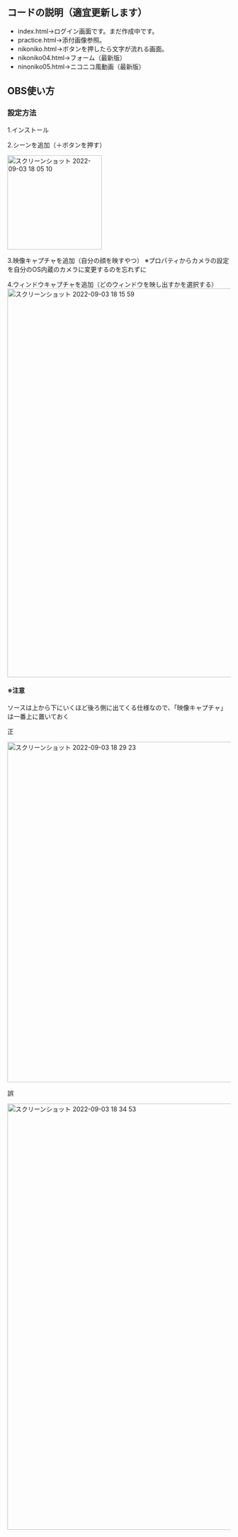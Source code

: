 ## コードの説明（適宜更新します）
- index.html→ログイン画面です。まだ作成中です。
- practice.html→添付画像参照。
- nikoniko.html→ボタンを押したら文字が流れる画面。
- nikoniko04.html→フォーム（最新版）
- ninoniko05.html→ニコニコ風動画（最新版）

## OBS使い方
### 設定方法
1.インストール

2.シーンを追加（＋ボタンを押す）

<img width="213" alt="スクリーンショット 2022-09-03 18 05 10" src="https://user-images.githubusercontent.com/33302983/188263882-d7e634a4-1cb4-4c5d-a99e-7e4ca7785ea6.png">

3.映像キャプチャを追加（自分の顔を映すやつ）
※プロパティからカメラの設定を自分のOS内蔵のカメラに変更するのを忘れずに

4.ウィンドウキャプチャを追加（どのウィンドウを映し出すかを選択する）
<img width="878" alt="スクリーンショット 2022-09-03 18 15 59" src="https://user-images.githubusercontent.com/33302983/188264231-69bbd155-9be2-4bc0-93df-b9af2c4b653a.png">



#### ※注意
ソースは上から下にいくほど後ろ側に出てくる仕様なので、「映像キャプチャ」は一番上に置いておく

正

<img width="769" alt="スクリーンショット 2022-09-03 18 29 23" src="https://user-images.githubusercontent.com/33302983/188264700-23afbe08-4cd5-4dfa-9e0c-93bfeb8675f7.png">

誤

<img width="963" alt="スクリーンショット 2022-09-03 18 34 53" src="https://user-images.githubusercontent.com/33302983/188264895-48ff0d6d-9539-4813-b71d-b0a4a7ab5dda.png">

